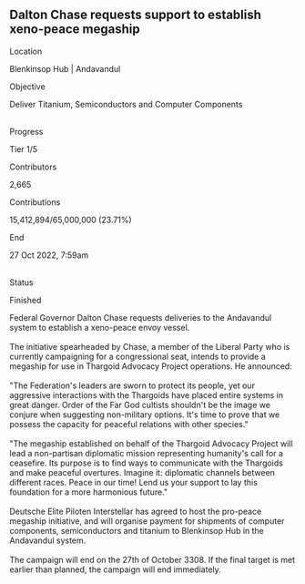 ## Dalton Chase requests support to establish xeno-peace megaship

Location

Blenkinsop Hub \| Andavandul

Objective

Deliver Titanium, Semiconductors and Computer Components

\
Progress

Tier 1/5

Contributors

2,665

Contributions

15,412,894/65,000,000 (23.71%)

End

27 Oct 2022, 7:59am

\
Status

Finished

Federal Governor Dalton Chase requests deliveries to the Andavandul
system to establish a xeno-peace envoy vessel.\
\
The initiative spearheaded by Chase, a member of the Liberal Party who
is currently campaigning for a congressional seat, intends to provide a
megaship for use in Thargoid Advocacy Project operations. He announced:\
\
\"The Federation\'s leaders are sworn to protect its people, yet our
aggressive interactions with the Thargoids have placed entire systems in
great danger. Order of the Far God cultists shouldn\'t be the image we
conjure when suggesting non-military options. It\'s time to prove that
we possess the capacity for peaceful relations with other species.\"\
\
\"The megaship established on behalf of the Thargoid Advocacy Project
will lead a non-partisan diplomatic mission representing humanity\'s
call for a ceasefire. Its purpose is to find ways to communicate with
the Thargoids and make peaceful overtures. Imagine it: diplomatic
channels between different races. Peace in our time! Lend us your
support to lay this foundation for a more harmonious future.\"\
\
Deutsche Elite Piloten Interstellar has agreed to host the pro-peace
megaship initiative, and will organise payment for shipments of computer
components, semiconductors and titanium to Blenkinsop Hub in the
Andavandul system.\
\
The campaign will end on the 27th of October 3308. If the final target
is met earlier than planned, the campaign will end immediately.
